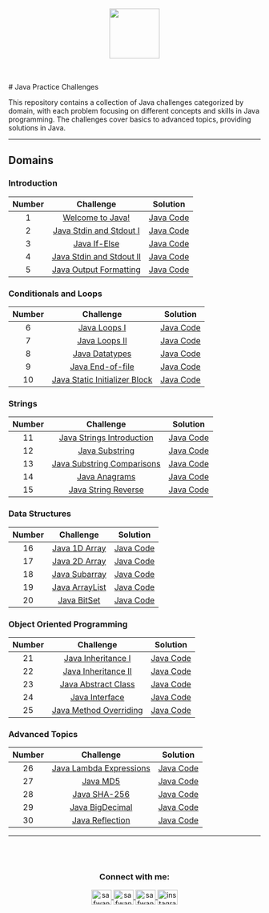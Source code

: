 <p align="center">  
	<br>
	<a href="https://www.hackerrank.com/safwannasir49">
        <img height=100 src="https://hrcdn.net/community-frontend/assets/brand/logo-new-white-green-a5cb16e0ae.svg"> 
    </a>
    <br>
    <br>
</p>

<br>
# Java Practice Challenges

This repository contains a collection of Java challenges categorized by domain, with each problem focusing on different concepts and skills in Java programming. The challenges cover basics to advanced topics, providing solutions in Java.

---

## Domains

### Introduction

| Number |                                 Challenge                                  |                     Solution                    |
|:------:|:--------------------------------------------------------------------------:|:-----------------------------------------------:|
|   1    | [Welcome to Java!](https://www.hackerrank.com/challenges/welcome-to-java/problem) | [Java Code](01-Welcome-To-Java.java)           |
|   2    | [Java Stdin and Stdout I](https://www.hackerrank.com/challenges/java-stdin-and-stdout-1/problem) | [Java Code](02-Java-StdIn-and-StdOut-I.java)   |
|   3    | [Java If-Else](https://www.hackerrank.com/challenges/java-if-else/problem) | [Java Code](03-Java-If-Else.java)              |
|   4    | [Java Stdin and Stdout II](https://www.hackerrank.com/challenges/java-stdin-stdout/problem) | [Java Code](04-Java-StdIn-and-StdOut-II.java)  |
|   5    | [Java Output Formatting](https://www.hackerrank.com/challenges/java-output-formatting/problem) | [Java Code](05-Java-Output-Formatting.java)    |

### Conditionals and Loops

| Number |                                 Challenge                                  |                     Solution                    |
|:------:|:--------------------------------------------------------------------------:|:-----------------------------------------------:|
|   6    | [Java Loops I](https://www.hackerrank.com/challenges/java-loops-i/problem) | [Java Code](06-Java-Loops-I.java)              |
|   7    | [Java Loops II](https://www.hackerrank.com/challenges/java-loops-ii/problem) | [Java Code](07-Java-Loops-II.java)           |
|   8    | [Java Datatypes](https://www.hackerrank.com/challenges/java-datatypes/problem) | [Java Code](08-Java-Datatypes.java)            |
|   9    | [Java End-of-file](https://www.hackerrank.com/challenges/java-end-of-file/problem) | [Java Code](09-Java-End-of-File.java)        |
|  10    | [Java Static Initializer Block](https://www.hackerrank.com/challenges/java-static-initializer-block/problem) | [Java Code](10-Java-Static-Initializer-Block.java) |

### Strings

| Number |                                 Challenge                                  |                     Solution                    |
|:------:|:--------------------------------------------------------------------------:|:-----------------------------------------------:|
|  11    | [Java Strings Introduction](https://www.hackerrank.com/challenges/java-strings-introduction/problem) | [Java Code](11-Java-Strings-Introduction.java) |
|  12    | [Java Substring](https://www.hackerrank.com/challenges/java-substring/problem) | [Java Code](12-Java-Substring.java)            |
|  13    | [Java Substring Comparisons](https://www.hackerrank.com/challenges/java-string-compare/problem) | [Java Code](13-Java-Substring-Comparisons.java) |
|  14    | [Java Anagrams](https://www.hackerrank.com/challenges/java-anagrams/problem) | [Java Code](14-Java-Anagrams.java)             |
|  15    | [Java String Reverse](https://www.hackerrank.com/challenges/java-string-reverse/problem) | [Java Code](15-Java-String-Reverse.java)       |

### Data Structures

| Number |                                 Challenge                                  |                     Solution                    |
|:------:|:--------------------------------------------------------------------------:|:-----------------------------------------------:|
|  16    | [Java 1D Array](https://www.hackerrank.com/challenges/java-1d-array-introduction/problem) | [Java Code](16-Java-1D-Array.java)            |
|  17    | [Java 2D Array](https://www.hackerrank.com/challenges/java-2d-array/problem) | [Java Code](17-Java-2D-Array.java)             |
|  18    | [Java Subarray](https://www.hackerrank.com/challenges/java-negative-subarray/problem) | [Java Code](18-Java-Subarray.java)            |
|  19    | [Java ArrayList](https://www.hackerrank.com/challenges/java-arraylist/problem) | [Java Code](19-Java-ArrayList.java)           |
|  20    | [Java BitSet](https://www.hackerrank.com/challenges/java-bitset/problem) | [Java Code](20-Java-BitSet.java)               |

### Object Oriented Programming

| Number |                                 Challenge                                  |                     Solution                    |
|:------:|:--------------------------------------------------------------------------:|:-----------------------------------------------:|
|  21    | [Java Inheritance I](https://www.hackerrank.com/challenges/java-inheritance-1/problem) | [Java Code](21-Java-Inheritance-I.java)       |
|  22    | [Java Inheritance II](https://www.hackerrank.com/challenges/java-inheritance-2/problem) | [Java Code](22-Java-Inheritance-II.java)      |
|  23    | [Java Abstract Class](https://www.hackerrank.com/challenges/java-abstract-class/problem) | [Java Code](23-Java-Abstract-Class.java)      |
|  24    | [Java Interface](https://www.hackerrank.com/challenges/java-interface/problem) | [Java Code](24-Java-Interface.java)           |
|  25    | [Java Method Overriding](https://www.hackerrank.com/challenges/java-method-overriding/problem) | [Java Code](25-Java-Method-Overriding.java)   |

### Advanced Topics

| Number |                                 Challenge                                  |                     Solution                    |
|:------:|:--------------------------------------------------------------------------:|:-----------------------------------------------:|
|  26    | [Java Lambda Expressions](https://www.hackerrank.com/challenges/java-lambda-expressions/problem) | [Java Code](26-Java-Lambda-Expressions.java)   |
|  27    | [Java MD5](https://www.hackerrank.com/challenges/java-md5/problem) | [Java Code](27-Java-MD5.java)                   |
|  28    | [Java SHA-256](https://www.hackerrank.com/challenges/sha-256/problem) | [Java Code](28-Java-SHA-256.java)               |
|  29    | [Java BigDecimal](https://www.hackerrank.com/challenges/java-bigdecimal/problem) | [Java Code](29-Java-BigDecimal.java)           |
|  30    | [Java Reflection](https://www.hackerrank.com/challenges/java-reflection-attributes/problem) | [Java Code](30-Java-Reflection.java)           |

---

<!-- Contact Section --> 
<br>
<br>
<h3 align="center">Connect with me:</h3>
<p align="center">
    <a href="mailto:safwannasir49@gmail.com" target="blank">
        <img align="center" src="https://www.svgrepo.com/show/484206/mail.svg" alt="safwannasir49@gmail.com" height="30" width="40" />
    </a>
    <a href="https://twitter.com/SafwanNasir49" target="blank">
        <img align="center" src="https://raw.githubusercontent.com/rahuldkjain/github-profile-readme-generator/master/src/images/icons/Social/twitter.svg" alt="safwannasir" height="30" width="40" />
    </a>
    <a href="https://linkedin.com/in/safwan-nasir-955745219" target="blank">
        <img align="center" src="https://raw.githubusercontent.com/rahuldkjain/github-profile-readme-generator/master/src/images/icons/Social/linked-in-alt.svg" alt="safwan_nasir_linkedin" height="30" width="40" />
    </a>
    <a href="https://www.instagram.com/safwan_nasir_/" target="_blank" rel="noopener noreferrer nofollow">
        <img align="center" src="https://raw.githubusercontent.com/rahuldkjain/github-profile-readme-generator/master/src/images/icons/Social/instagram.svg" alt="instagram" height="30" width="40">
    </a>
</p>


<br><br><br>
